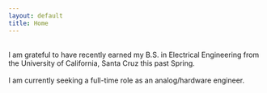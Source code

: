 ```yaml
---
layout: default
title: Home
---
```

<br>
I am grateful to have recently earned my B.S. in Electrical Engineering from the University of California, Santa Cruz this past Spring.
<br>
<br>
I am currently seeking a full-time role as an analog/hardware engineer.  